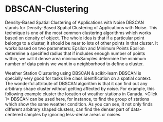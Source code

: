 # DBSCAN-Clustering
Density-Based Spatial Clustering of Applications with Noise
DBSCAN stands for Density-Based Spatial Clustering of Applications with Noise. This technique is one of the most common clustering algorithms which works based on density
of object. The whole idea is that if a particular point belongs to a cluster, it should be near to lots of other points in that cluster.
It works based on two parameters: Epsilon and Minimum Points
Epsilon determine a specified radius that if includes enough number of points within, we call it dense area
minimumSamples determine the minimum number of data points we want in a neighborhood to define a cluster.

Weather Station Clustering using DBSCAN & scikit-learn
DBSCAN is specially very good for tasks like class identification on a spatial context. The wonderful attribute of DBSCAN algorithm is that it can find out any arbitrary shape
cluster without getting affected by noise. For example, this following example cluster the location of weather stations in Canada. <Click 1> DBSCAN can be used here, for instance,
to find the group of stations which show the same weather condition. As you can see, it not only finds different arbitrary shaped clusters, can find the denser part of data-
centered samples by ignoring less-dense areas or noises.

